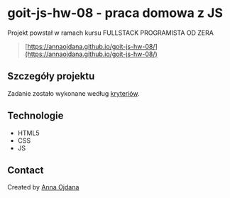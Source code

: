 # goit-js-hw-08 - praca domowa z JS

Projekt powstał w ramach kursu FULLSTACK PROGRAMISTA OD ZERA
> [https://annaojdana.github.io/goit-js-hw-08/](https://annaojdana.github.io/goit-js-hw-08/)

## Szczegóły projektu

Zadanie zostało wykonane według [kryteriów](https://github.com/goitacademy/javascript-homework/blob/main/v2/08/README.pl.md).

## Technologie
- HTML5
- CSS
- JS

## Contact
Created by [Anna Ojdana](https://pl.linkedin.com/in/anna-ojdana-104b05225) 